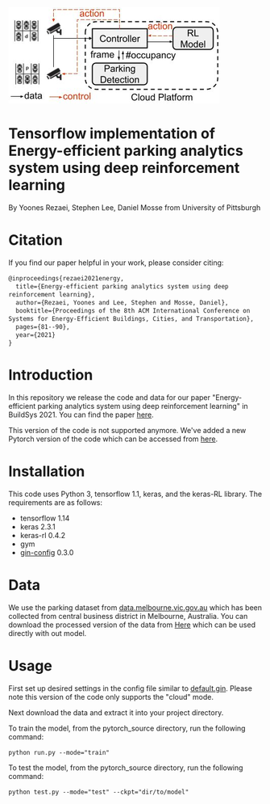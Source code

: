 ![Alt text](/img/cloud_design.JPG?raw=true)

# Tensorflow implementation of Energy-efficient parking analytics system using deep reinforcement learning

By Yoones Rezaei, Stephen Lee, Daniel Mosse from University of Pittsburgh

# Citation

If you find our paper helpful in your work, please consider citing:

```
@inproceedings{rezaei2021energy,
  title={Energy-efficient parking analytics system using deep reinforcement learning},
  author={Rezaei, Yoones and Lee, Stephen and Mosse, Daniel},
  booktitle={Proceedings of the 8th ACM International Conference on Systems for Energy-Efficient Buildings, Cities, and Transportation},
  pages={81--90},
  year={2021}
}
```

# Introduction

In this repository we release the code and data for our paper "Energy-efficient parking analytics system using deep reinforcement learning" in BuildSys 2021. You can find the paper [here](https://arxiv.org/pdf/2202.08973). 

This version of the code is not supported anymore. We've added a new Pytorch version of the code which can be accessed from [here](https://github.com/pittcps/rl-parking). 


# Installation

This code uses Python 3, tensorflow 1.1, keras, and the keras-RL library. The requirements are as follows:

- tensorflow 1.14
- keras 2.3.1
- keras-rl 0.4.2
- gym
- [gin-config](https://github.com/google/gin-config) 0.3.0


# Data
We use the parking dataset from [data.melbourne.vic.gov.au](https://data.melbourne.vic.gov.au/Transport/Parking-bay-arrivals-and-departures-2014/mq3i-cbxd) which has been collected from central business district in Melbourne, Australia. You can download the processed version of the data from [Here](https://drive.google.com/file/d/1oajRsAdkDz6xw5kzT0p4oqrN3O60N4Yw/view?usp=sharing) which can be used directly with out model.


# Usage
First set up desired settings in the config file similar to [default.gin](https://github.com/pittcps/rl-parking/blob/main/configs/default.gin). Please note this version of the code only supports the "cloud" mode.

Next download the data and extract it into your project directory.

To train the model, from the pytorch_source directory, run the following command: 

```
python run.py --mode="train"
```

To test the model, from the pytorch_source directory, run the following command:  
```
python test.py --mode="test" --ckpt="dir/to/model"
```



